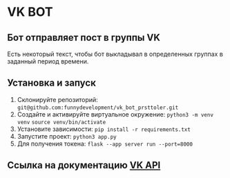 # VK BOT
## Бот отправляет пост в группы VK
Есть некоторый текст, чтобы бот выкладывал в определенных группах в заданный период времени.
## Установка и запуск
1. Склонируйте репозиторий: 
`git@github.com:funnydevelopment/vk_bot_prsttoler.git`
2. Создайте и активируйте виртуальное окружение:
`python3 -m venv venv`
`source venv/bin/activate`
3. Установите зависимости:
`pip install -r requirements.txt`
4. Запустите проект:
`python3 app.py`
5. Для получения токена:
`flask --app server run --port=8000`
## Ссылка на документацию  [VK API](https://dev.vk.com/ru/guide)
